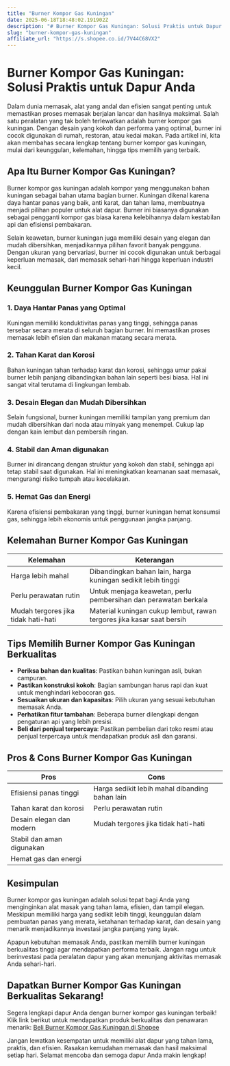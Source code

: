 ```yaml
---
title: "Burner Kompor Gas Kuningan"
date: 2025-06-18T18:48:02.191902Z
description: "# Burner Kompor Gas Kuningan: Solusi Praktis untuk Dapur Anda..."
slug: "burner-kompor-gas-kuningan"
affiliate_url: "https://s.shopee.co.id/7V44C68VX2"
---
```

# Burner Kompor Gas Kuningan: Solusi Praktis untuk Dapur Anda

Dalam dunia memasak, alat yang andal dan efisien sangat penting untuk memastikan proses memasak berjalan lancar dan hasilnya maksimal. Salah satu peralatan yang tak boleh terlewatkan adalah burner kompor gas kuningan. Dengan desain yang kokoh dan performa yang optimal, burner ini cocok digunakan di rumah, restoran, atau kedai makan. Pada artikel ini, kita akan membahas secara lengkap tentang burner kompor gas kuningan, mulai dari keunggulan, kelemahan, hingga tips memilih yang terbaik.

## Apa Itu Burner Kompor Gas Kuningan?

Burner kompor gas kuningan adalah kompor yang menggunakan bahan kuningan sebagai bahan utama bagian burner. Kuningan dikenal karena daya hantar panas yang baik, anti karat, dan tahan lama, membuatnya menjadi pilihan populer untuk alat dapur. Burner ini biasanya digunakan sebagai pengganti kompor gas biasa karena kelebihannya dalam kestabilan api dan efisiensi pembakaran.

Selain keawetan, burner kuningan juga memiliki desain yang elegan dan mudah dibersihkan, menjadikannya pilihan favorit banyak pengguna. Dengan ukuran yang bervariasi, burner ini cocok digunakan untuk berbagai keperluan memasak, dari memasak sehari-hari hingga keperluan industri kecil.

## Keunggulan Burner Kompor Gas Kuningan

### 1. Daya Hantar Panas yang Optimal

Kuningan memiliki konduktivitas panas yang tinggi, sehingga panas tersebar secara merata di seluruh bagian burner. Ini memastikan proses memasak lebih efisien dan makanan matang secara merata.

### 2. Tahan Karat dan Korosi

Bahan kuningan tahan terhadap karat dan korosi, sehingga umur pakai burner lebih panjang dibandingkan bahan lain seperti besi biasa. Hal ini sangat vital terutama di lingkungan lembab.

### 3. Desain Elegan dan Mudah Dibersihkan

Selain fungsional, burner kuningan memiliki tampilan yang premium dan mudah dibersihkan dari noda atau minyak yang menempel. Cukup lap dengan kain lembut dan pembersih ringan.

### 4. Stabil dan Aman digunakan

Burner ini dirancang dengan struktur yang kokoh dan stabil, sehingga api tetap stabil saat digunakan. Hal ini meningkatkan keamanan saat memasak, mengurangi risiko tumpah atau kecelakaan.

### 5. Hemat Gas dan Energi

Karena efisiensi pembakaran yang tinggi, burner kuningan hemat konsumsi gas, sehingga lebih ekonomis untuk penggunaan jangka panjang.

## Kelemahan Burner Kompor Gas Kuningan

| Kelemahan                              | Keterangan                                                     |
|----------------------------------------|----------------------------------------------------------------|
| Harga lebih mahal                     | Dibandingkan bahan lain, harga kuningan sedikit lebih tinggi  |
| Perlu perawatan rutin                 | Untuk menjaga keawetan, perlu pembersihan dan perawatan berkala |
| Mudah tergores jika tidak hati-hati   | Material kuningan cukup lembut, rawan tergores jika kasar saat bersih |

## Tips Memilih Burner Kompor Gas Kuningan Berkualitas

- **Periksa bahan dan kualitas**: Pastikan bahan kuningan asli, bukan campuran. 
- **Pastikan konstruksi kokoh**: Bagian sambungan harus rapi dan kuat untuk menghindari kebocoran gas.
- **Sesuaikan ukuran dan kapasitas**: Pilih ukuran yang sesuai kebutuhan memasak Anda.
- **Perhatikan fitur tambahan**: Beberapa burner dilengkapi dengan pengaturan api yang lebih presisi.
- **Beli dari penjual terpercaya**: Pastikan pembelian dari toko resmi atau penjual terpercaya untuk mendapatkan produk asli dan garansi.

## Pros & Cons Burner Kompor Gas Kuningan

| **Pros**                          | **Cons**                                        |
|----------------------------------|-------------------------------------------------|
| Efisiensi panas tinggi          | Harga sedikit lebih mahal dibanding bahan lain |
| Tahan karat dan korosi          | Perlu perawatan rutin                          |
| Desain elegan dan modern        | Mudah tergores jika tidak hati-hati           |
| Stabil dan aman digunakan       |                                              |
| Hemat gas dan energi            |                                              |

## Kesimpulan

Burner kompor gas kuningan adalah solusi tepat bagi Anda yang menginginkan alat masak yang tahan lama, efisien, dan tampil elegan. Meskipun memiliki harga yang sedikit lebih tinggi, keunggulan dalam pembuatan panas yang merata, ketahanan terhadap karat, dan desain yang menarik menjadikannya investasi jangka panjang yang layak.

Apapun kebutuhan memasak Anda, pastikan memilih burner kuningan berkualitas tinggi agar mendapatkan performa terbaik. Jangan ragu untuk berinvestasi pada peralatan dapur yang akan menunjang aktivitas memasak Anda sehari-hari.

## Dapatkan Burner Kompor Gas Kuningan Berkualitas Sekarang!

Segera lengkapi dapur Anda dengan burner kompor gas kuningan terbaik! Klik link berikut untuk mendapatkan produk berkualitas dan penawaran menarik: [Beli Burner Kompor Gas Kuningan di Shopee](https://s.shopee.co.id/7V44C68VX2)

Jangan lewatkan kesempatan untuk memiliki alat dapur yang tahan lama, praktis, dan efisien. Rasakan kemudahan memasak dan hasil maksimal setiap hari. Selamat mencoba dan semoga dapur Anda makin lengkap!
